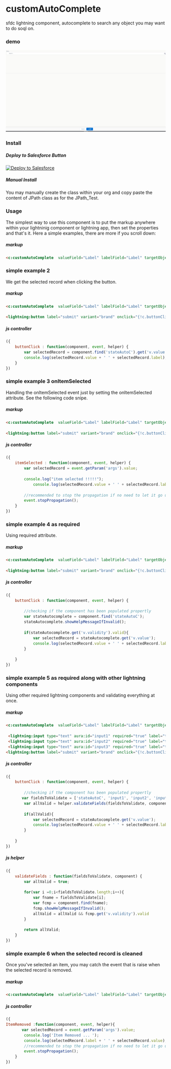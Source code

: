 # customAutoComplete
sfdc lightning component, autocomplete to search any object you may want to do soql on.

### demo

![demo](https://github.com/anyei/customAutoComplete/raw/master/customAutoComplete-Demo.gif)


### Install

##### Deploy to Salesforce Button

<a href="https://githubsfdeploy.herokuapp.com?owner=anyei&repo=customAutoComplete">
  <img alt="Deploy to Salesforce"
       src="https://raw.githubusercontent.com/afawcett/githubsfdeploy/master/src/main/webapp/resources/img/deploy.png">
</a>

##### Manual Install

You may manually create the class within your org and copy paste the content of JPath class as for the JPath_Test. 


### Usage
The simplest way to use this component is to put the markup anywhere within your lightninig component or lightning app, then set the properties and that's it. Here a simple examples, there are more if you scroll down:

##### markup
```html
<c:customAutoComplete  valueField="Label" labelField="Label" targetObject="US_States__mdt" aura:id="stateAutoC"  label="States"  />
```



### simple example 2
We get the selected record when clicking the button.

##### markup
```html
<c:customAutoComplete  valueField="Label" labelField="Label" targetObject="US_States__mdt" aura:id="stateAutoC"  label="States"  />

<lightning:button label="submit" variant="brand" onclick="{!c.buttonClick}" />
```

##### js controller
```javascript
({
	buttonClick : function(component, event, helper) {
        var selectedRecord = component.find('stateAutoC').get('v.value');
        console.log(selectedRecord.value + ' ' + selectedRecord.label);
	}
})

```

### simple example 3 onItemSelected
Handling the onItemSelected event just by setting the onItemSelected attribute. See the following code snipe.

##### markup
```html
<c:customAutoComplete  valueField="Label" labelField="Label" targetObject="US_States__mdt" aura:id="stateAutoC"  label="States" onItemSelected="{!c.itemSelected}" />

<lightning:button label="submit" variant="brand" onclick="{!c.buttonClick}" />
```

##### js controller
```javascript
({
	itemSelected : function(component, event, helper) {
        var selectedRecord = event.getParam('args').value;
        
        console.log("item selected !!!!!");
		    console.log(selectedRecord.value + ' ' + selectedRecord.label);
        
        //recommended to stop the propagation if no need to let it go up in the event hierarchy
        event.stopPropagation();
	}
})

```


### simple example 4 as required
Using required attribute.

##### markup
```html
<c:customAutoComplete  valueField="Label" labelField="Label" targetObject="US_States__mdt" aura:id="stateAutoC"  label="States"  required="true" />

<lightning:button label="submit" variant="brand" onclick="{!c.buttonClick}" />
```

##### js controller
```javascript
({
	buttonClick : function(component, event, helper) {
        
        //checking if the component has been populated propertly
        var stateAutocomplete = component.find('stateAutoC');        
        stateAutocomplete.showHelpMessageIfInvalid();
        
        if(stateAutocomplete.get('v.validity').valid){
            var selectedRecord = stateAutocomplete.get('v.value');
        	console.log(selectedRecord.value + ' ' + selectedRecord.label);
        }
        
	}
})

```



### simple example 5 as required along with other lightning components
Using other required lightning components and validating everything at once.

##### markup
```html
<c:customAutoComplete  valueField="Label" labelField="Label" targetObject="US_States__mdt" aura:id="stateAutoC"  label="States"  required="true" />

 <lightning:input type="text" aura:id="input1" required="true" label="test 1" />
 <lightning:input type="text" aura:id="input2" required="true" label="test 2" />
 <lightning:input type="text" aura:id="input3" required="true" label="test 3" />
<lightning:button label="submit" variant="brand" onclick="{!c.buttonClick}" />
```

##### js controller
```javascript
({
	buttonClick : function(component, event, helper) {
        
        //checking if the component has been populated propertly
       var fieldsToValidate = ['stateAutoC', 'input1', 'input2', 'input3'];
        var allValid = helper.validateFields(fieldsToValidate, component);
        
        if(allValid){
            var selectedRecord = stateAutocomplete.get('v.value');
        	console.log(selectedRecord.value + ' ' + selectedRecord.label);
        }
        
	}
})

```

##### js helper
```javascript
({
	validateFields : function(fieldsToValidate, component) {
        var allValid = true;
       
		for(var i =0;i<fieldsToValidate.length;i++){
            var fname = fieldsToValidate[i];          
            var fcmp = component.find(fname);
        	fcmp.showHelpMessageIfInvalid();
            allValid = allValid && fcmp.get('v.validity').valid
        }
        
        return allValid;
	}
})

```



### simple example 6 when the selected record is cleaned
Once you've selected an item, you may catch the event that is raise when the selected record is removed.

##### markup
```html
<c:customAutoComplete  valueField="Label" labelField="Label" targetObject="US_States__mdt" aura:id="stateAutoC"  label="States"  onItemRemoved="{!c.ItemRemoved}"  />

```

##### js controller
```javascript
({
ItemRemoved :function(component, event, helper){
       var selectedRecord = event.getParam('args').value;
        console.log('Item Removed ... ');
        console.log(selectedRecord.label + ' ' + selectedRecord.value);
        //recommended to stop the propagation if no need to let it go up in the event hierarchy
        event.stopPropagation();
    }
})

```

